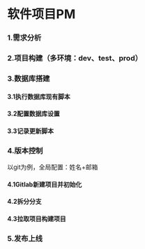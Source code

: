 # 软件项目PM

### 1.需求分析

### 2.项目构建（多环境：dev、test、prod）

### 3.数据库搭建

#### 3.1执行数据库现有脚本

#### 3.2配置数据库设置

#### 3.3记录更新脚本

### 4.版本控制

以git为例，全局配置：姓名+邮箱

#### 4.1Gitlab新建项目并初始化

#### 4.2拆分分支

#### 4.3拉取项目构建项目

### 5.发布上线

